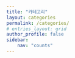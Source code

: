 ```yaml
---
title: "카테고리"
layout: categories
permalink: /categories/
# entries_layout: grid
author_profile: false
sidebar:
    nav: "counts"
---
```


